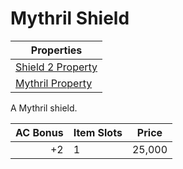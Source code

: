 # Mythril Shield

| Properties                                                               |
| ------------------------------------------------------------------------ |
| [Shield 2 Property](../Armor%20Properties/Shield%20X%20Property.md)      |
| [Mythril Property](../../Material%20Properties/Mythril%20Property.md) |

A Mythril shield.

| AC Bonus | Item Slots | Price  |
| -------: | ---------- | ------ |
|       +2 | 1          | 25,000 |
